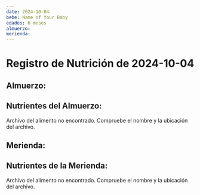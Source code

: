 ```yaml
---
date: 2024-10-04
bebe: Name of Your Baby
edades: 6 meses
almuerzo:
merienda:
---
```


# Registro de Nutrición de 2024-10-04

## Almuerzo: 

## Nutrientes del Almuerzo:

Archivo del alimento no encontrado. Compruebe el nombre y la ubicación del archivo.

## Merienda: 

## Nutrientes de la Merienda:

Archivo del alimento no encontrado. Compruebe el nombre y la ubicación del archivo.